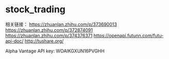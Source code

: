 # stock_trading

相关链接：
https://zhuanlan.zhihu.com/p/373690013
https://zhuanlan.zhihu.com/p/372874091
https://zhuanlan.zhihu.com/p/374376371
https://openapi.futunn.com/futu-api-doc/
http://tushare.org/

Alpha Vantage API key: WOAIKGXUN16PVGHH
